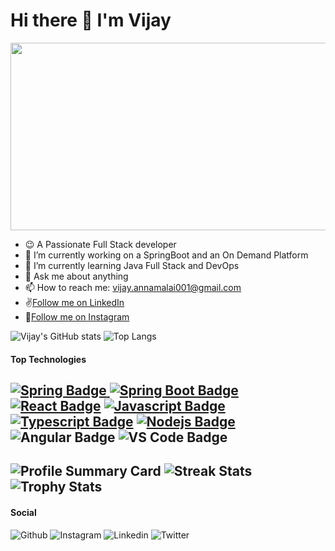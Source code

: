 
 # Hi there 👋 I'm Vijay

 <div align="Left">
  <img src="https://media.giphy.com/media/dWesBcTLavkZuG35MI/giphy.gif" width="600" height="300"/>
</div>



- 😉 A Passionate Full Stack developer
- 🔭 I’m currently working on a SpringBoot and an On Demand Platform
- 🌱 I’m currently learning Java Full Stack and DevOps
- 💬 Ask me about anything
- 📫 How to reach me: vijay.annamalai001@gmail.com
- ✌️[Follow me on LinkedIn](https://www.linkedin.com/in/vijay-subramani-5b58371a3/)
- 📸[Follow me on Instagram](https://www.instagram.com/vijay_funz/)

![Vijay's GitHub stats](https://github-readme-stats.vercel.app/api?username=Vijay-CIS&count_private=true&show_icons=true&theme=dracula)  ![Top Langs](https://github-readme-stats.vercel.app/api/top-langs/?username=Vijay-CIS&count_private=true&layout=compact&theme=dracula)

#### Top Technologies
[![Spring Badge](https://img.shields.io/badge/Spring-6DB33F?style=for-the-badge&logo=spring&logoColor=white) ![Spring Boot Badge](https://img.shields.io/badge/Spring_Boot-F2F4F9?style=for-the-badge&logo=spring-boot) ![React Badge](https://img.shields.io/badge/-React-61DBFB?style=for-the-badge&labelColor=black&logo=react&logoColor=61DBFB)](#) [![Javascript Badge](https://img.shields.io/badge/-Javascript-F0DB4F?style=for-the-badge&labelColor=black&logo=javascript&logoColor=F0DB4F)](#) [![Typescript Badge](https://img.shields.io/badge/-Typescript-007acc?style=for-the-badge&labelColor=black&logo=typescript&logoColor=007acc)](#) [![Nodejs Badge](https://img.shields.io/badge/-Nodejs-3C873A?style=for-the-badge&labelColor=black&logo=node.js&logoColor=3C873A)](#) ![Angular Badge](https://img.shields.io/badge/Angular-DD0031?style=for-the-badge&logo=angular&logoColor=white) ![VS Code Badge](	https://img.shields.io/badge/VSCode-0078D4?style=for-the-badge&logo=visual%20studio%20code&logoColor=white)
---
![Profile Summary Card](https://github-profile-summary-cards.vercel.app/api/cards/profile-details?username=Vijay-CIS)
![Streak Stats](https://github-readme-streak-stats.herokuapp.com/?user=Vijay-CIS)
![Trophy Stats](https://github-profile-trophy.vercel.app/?username=Vijay-CIS)
---
#### Social
![Github](https://img.shields.io/badge/GitHub-100000?style=for-the-badge&logo=github&logoColor=white) ![Instagram](	https://img.shields.io/badge/Instagram-E4405F?style=for-the-badge&logo=instagram&logoColor=white) ![Linkedin](	https://img.shields.io/badge/LinkedIn-0077B5?style=for-the-badge&logo=linkedin&logoColor=white) ![Twitter](	https://img.shields.io/badge/Twitter-1DA1F2?style=for-the-badge&logo=twitter&logoColor=white)

